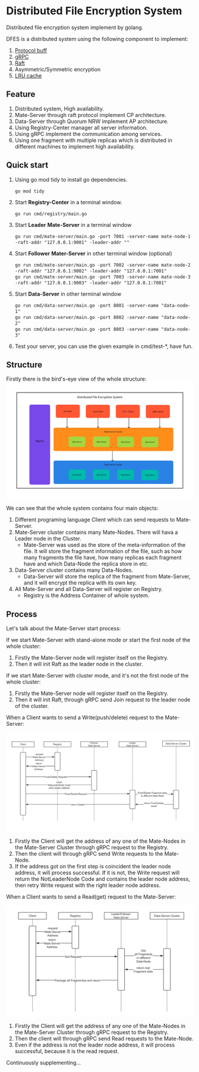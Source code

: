 Distributed File Encryption System
==================================

Distributed file encryption system implement by golang.

DFES is a distributed system using the following component to implement:
1. [Protocol buff](https://github.com/protocolbuffers/protobuf)
2. [gRPC](https://github.com/grpc/grpc)
3. [Raft](https://github.com/hashicorp/raft)
4. Asymmetric/Symmetric encryption
5. [LRU cache](https://github.com/hashicorp/golang-lru)

Feature
-------
1. Distributed system, High availability.
2. Mate-Server through raft protocol implement CP architecture.
3. Data-Server through Quorum NRW implement AP architecture.
4. Using Registry-Center manager all server information.
5. Using gRPC implement the communication among services.
6. Using one fragment with multiple replicas which is distributed in different machines to implement high availability.

Quick start
-----------
1. Using go mod tidy to install go dependencies.
    ```shell
    go mod tidy
    ```
2. Start **Registry-Center** in a terminal window.
   ```shell
   go run cmd/registry/main.go 
   ```
3. Start **Leader** **Mate-Server** in a terminal window
    ```shell
    go run cmd/mate-server/main.go -port 7001 -server-name mate-node-1 -raft-addr "127.0.0.1:9001" -leader-addr ""
    ```
4. Start **Follower** **Mater-Server** in other terminal window (optional)
    ```shell
    go run cmd/mate-server/main.go -port 7002 -server-name mate-node-2 -raft-addr "127.0.0.1:9002" -leader-addr "127.0.0.1:7001"
    go run cmd/mate-server/main.go -port 7003 -server-name mate-node-3 -raft-addr "127.0.0.1:9003" -leader-addr "127.0.0.1:7001"
    ```
5. Start **Data-Server** in other terminal window
    ```shell
    go run cmd/data-server/main.go -port 8001 -server-name "data-node-1"
    go run cmd/data-server/main.go -port 8002 -server-name "data-node-2"
    go run cmd/data-server/main.go -port 8003 -server-name "data-node-3"
    ```
6. Test your server, you can use the given example in cmd/test-*, have fun.

Structure
---------
Firstly there is the bird's-eye view of the whole structure:
![Structure](./doc/img/structure.jpg)

We can see that the whole system contains four main objects:

1. Different programing language Client which can send requests to Mate-Server.
2. Mate-Server cluster contains many Mate-Nodes. There will hava a Leader node in the Cluster.
   - Mate-Server was used as the store of the meta-information of the file. It will store the fragment information of the file, such as how many fragments the file have, how many replicas each fragment have and which Data-Node the replica store in etc.
3. Data-Server cluster contains many Data-Nodes.
   - Data-Server will store the replica of the fragment from Mate-Server, and it will encrypt the replica with its own key.
4. All Mate-Server and all Data-Server will register on Registry.
   - Registry is the Address Container of whole system.

Process
-------

Let's talk about the Mate-Server start process:

If we start Mate-Server with stand-alone mode or start the first node of the whole cluster:

1. Firstly the Mate-Server node will register itself on the Registry.
2. Then it will init Raft as the leader node in the cluster.

If we start Mate-Server with cluster mode, and it's not the first node of the whole cluster:

1. Firstly the Mate-Server node will register itself on the Registry.
2. Then it will init Raft, through gRPC send Join request to the leader node of the cluster.

When a Client wants to send a Write(push/delete) request to the Mate-Server:

![Write](./doc/img/push-delete-process.png)

1. Firstly the Client will get the address of any one of the Mate-Nodes in the Mate-Server Cluster through gRPC request to the Registry.
2. Then the client will through gRPC send Write requests to the Mate-Node.
3. If the address got on the first step is coincident the leader node address, it will process successful. If it is not, the Write request will return the NotLeaderNode Code and contains the leader node address, then retry Write request with the right leader node address.

When a Client wants to send a Read(get) request to the Mate-Server:

![Read](./doc/img/get-process.png)

1. Firstly the Client will get the address of any one of the Mate-Nodes in the Mate-Server Cluster through gRPC request to the Registry.
2. Then the client will through gRPC send Read requests to the Mate-Node.
3. Even if the address is not the leader node address, it will process successful, because it is the read request.



Continuously supplementing...
